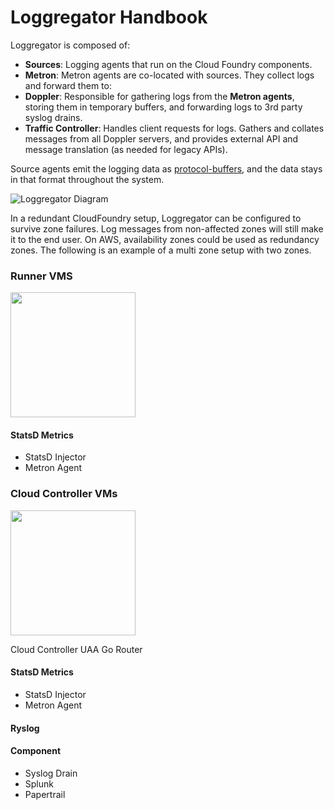 Loggregator Handbook
===========

Loggregator is composed of:

* **Sources**: Logging agents that run on the Cloud Foundry components.
* **Metron**: Metron agents are co-located with sources. They collect logs and forward them to:
* **Doppler**: Responsible for gathering logs from the **Metron agents**, storing them in temporary buffers, and forwarding logs to 3rd party syslog drains.
* **Traffic Controller**: Handles client requests for logs. Gathers and collates messages from all Doppler servers, and provides external API and message translation (as needed for legacy APIs).

Source agents emit the logging data as [protocol-buffers](https://github.com/google/protobuf), and the data stays in that format throughout the system.

![Loggregator Diagram](https://github.com/cloudfoundry/loggregator/blob/develop/docs/loggregator.png )

In a redundant CloudFoundry setup, Loggregator can be configured to survive zone failures. Log messages from non-affected zones will still make it to the end user. On AWS, availability zones could be used as redundancy zones. The following is an example of a multi zone setup with two zones.

### Runner VMS

<img src="https://github.com/timani/pcf-loggregator/blob/structure/img/Screen%20Shot%202016-09-12%20at%209.55.08%20PM.png" width="200" />

#### StatsD Metrics
- StatsD Injector
- Metron Agent

### Cloud Controller VMs

<img src="https://github.com/timani/pcf-loggregator/blob/structure/img/Screen%20Shot%202016-09-12%20at%209.55.20%20PM.png" width="200" />

Cloud Controller
UAA
Go Router

#### StatsD Metrics
- StatsD Injector
- Metron Agent

#### Ryslog

#### Component
- Syslog Drain
- Splunk
- Papertrail


